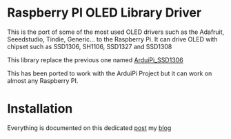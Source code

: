 Raspberry PI OLED Library Driver
================================

This is the port of some of the most used OLED drivers such as the Adafruit, Seeedstudio, Tindie, Generic... to
the Raspberry Pi. It can drive OLED with chipset such as SSD1306, SH1106, SSD1327 and SSD1308

This library replace the previous one named [ArduiPi_SSD1306][1]

This has been ported to work with the ArduiPi Project but it can work on almost any Raspberry PI.


Installation
============

Everything is documented on this dedicated [post][2] my [blog][3]


[1]: https://github.com/hallard/ArduiPi_SSD1306
[2]: http://hallard.me/adafruit-oled-display-driver-for-pi/
[3]: https://hallard.me

